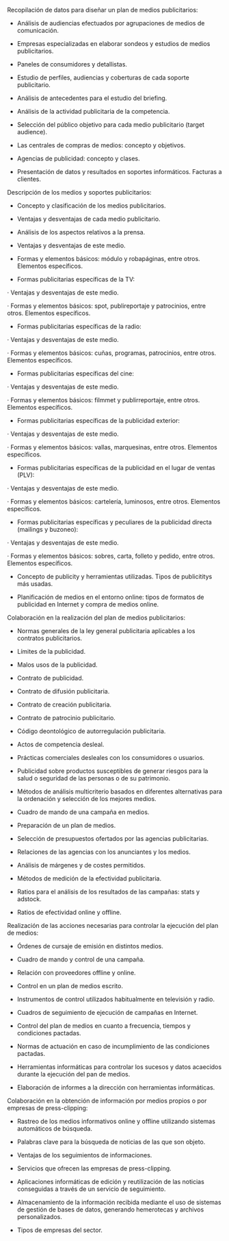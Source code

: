 Recopilación de datos para diseñar un plan de medios publicitarios:

- Análisis de audiencias efectuados por agrupaciones de medios de comunicación.

- Empresas especializadas en elaborar sondeos y estudios de medios publicitarios.

- Paneles de consumidores y detallistas.

- Estudio de perfiles, audiencias y coberturas de cada soporte publicitario.

- Análisis de antecedentes para el estudio del briefing.

- Análisis de la actividad publicitaria de la competencia.

- Selección del público objetivo para cada medio publicitario (target audience).

- Las centrales de compras de medios: concepto y objetivos.

- Agencias de publicidad: concepto y clases.

- Presentación de datos y resultados en soportes informáticos. Facturas a clientes.

Descripción de los medios y soportes publicitarios:

- Concepto y clasificación de los medios publicitarios.

- Ventajas y desventajas de cada medio publicitario.

- Análisis de los aspectos relativos a la prensa.

- Ventajas y desventajas de este medio.

- Formas y elementos básicos: módulo y robapáginas, entre otros. Elementos específicos.

- Formas publicitarias específicas de la TV:

· Ventajas y desventajas de este medio.

· Formas y elementos básicos: spot, publireportaje y patrocinios, entre otros. Elementos específicos.

- Formas publicitarias específicas de la radio:

· Ventajas y desventajas de este medio.

· Formas y elementos básicos: cuñas, programas, patrocinios, entre otros. Elementos específicos.

- Formas publicitarias específicas del cine:

· Ventajas y desventajas de este medio.

· Formas y elementos básicos: filmmet y publirreportaje, entre otros. Elementos específicos.

- Formas publicitarias específicas de la publicidad exterior:

· Ventajas y desventajas de este medio.

· Formas y elementos básicos: vallas, marquesinas, entre otros. Elementos específicos.

- Formas publicitarias específicas de la publicidad en el lugar de ventas (PLV):

· Ventajas y desventajas de este medio.

· Formas y elementos básicos: cartelería, luminosos, entre otros. Elementos específicos.

- Formas publicitarias específicas y peculiares de la publicidad directa (mailings y buzoneo):

· Ventajas y desventajas de este medio.

· Formas y elementos básicos: sobres, carta, folleto y pedido, entre otros. Elementos específicos.

- Concepto de publicity y herramientas utilizadas. Tipos de publicititys más usadas.

- Planificación de medios en el entorno online: tipos de formatos de publicidad en Internet y compra de medios online.

Colaboración en la realización del plan de medios publicitarios:

- Normas generales de la ley general publicitaria aplicables a los contratos publicitarios.

- Límites de la publicidad.

- Malos usos de la publicidad.

- Contrato de publicidad.

- Contrato de difusión publicitaria.

- Contrato de creación publicitaria.

- Contrato de patrocinio publicitario.

- Código deontológico de autorregulación publicitaria.

- Actos de competencia desleal.

- Prácticas comerciales desleales con los consumidores o usuarios.

- Publicidad sobre productos susceptibles de generar riesgos para la salud o seguridad de las personas o de su patrimonio.

- Métodos de análisis multicriterio basados en diferentes alternativas para la ordenación y selección de los mejores medios.

- Cuadro de mando de una campaña en medios.

- Preparación de un plan de medios.

- Selección de presupuestos ofertados por las agencias publicitarias.

- Relaciones de las agencias con los anunciantes y los medios.

- Análisis de márgenes y de costes permitidos.

- Métodos de medición de la efectividad publicitaria.

- Ratios para el análisis de los resultados de las campañas: stats y adstock.

- Ratios de efectividad online y offline.

Realización de las acciones necesarias para controlar la ejecución del plan de medios:

- Órdenes de cursaje de emisión en distintos medios.

- Cuadro de mando y control de una campaña.

- Relación con proveedores offline y online.

- Control en un plan de medios escrito.

- Instrumentos de control utilizados habitualmente en televisión y radio.

- Cuadros de seguimiento de ejecución de campañas en Internet.

- Control del plan de medios en cuanto a frecuencia, tiempos y condiciones pactadas.

- Normas de actuación en caso de incumplimiento de las condiciones pactadas.

- Herramientas informáticas para controlar los sucesos y datos acaecidos durante la ejecución del pan de medios.

- Elaboración de informes a la dirección con herramientas informáticas.

Colaboración en la obtención de información por medios propios o por empresas de press-clipping:

- Rastreo de los medios informativos online y offline utilizando sistemas automáticos de búsqueda.

- Palabras clave para la búsqueda de noticias de las que son objeto.

- Ventajas de los seguimientos de informaciones.

- Servicios que ofrecen las empresas de press-clipping.

- Aplicaciones informáticas de edición y reutilización de las noticias conseguidas a través de un servicio de seguimiento.

- Almacenamiento de la información recibida mediante el uso de sistemas de gestión de bases de datos, generando hemerotecas y archivos personalizados.

- Tipos de empresas del sector.
